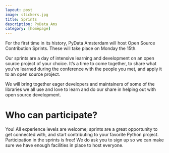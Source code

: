 ```yaml
---
layout: post
image: stickers.jpg
title: Sprints
description: PyData Ams
category: [homepage]
---
```


For the first time in its history, PyData Amsterdam will host Open Source Contribution Sprints. These will take place
on Monday the 15th.

Our sprints are a day of intensive learning and development on an open source project of your choice.
It’s a time to come together, to share what you’ve learned during the conference with the people you met, 
and apply it to an open source project.

We will bring together eager developers and maintainers of some of the libraries we all use and love to learn and 
do our share in helping out with open source development. 
 

# Who can participate?
You! All experience levels are welcome; sprints are a great opportunity to get connected with, 
and start contributing to your favorite Python project. Participation in the sprints is free! We do ask you to
sign up so we can make sure we have enough facilities in place to host everyone.
